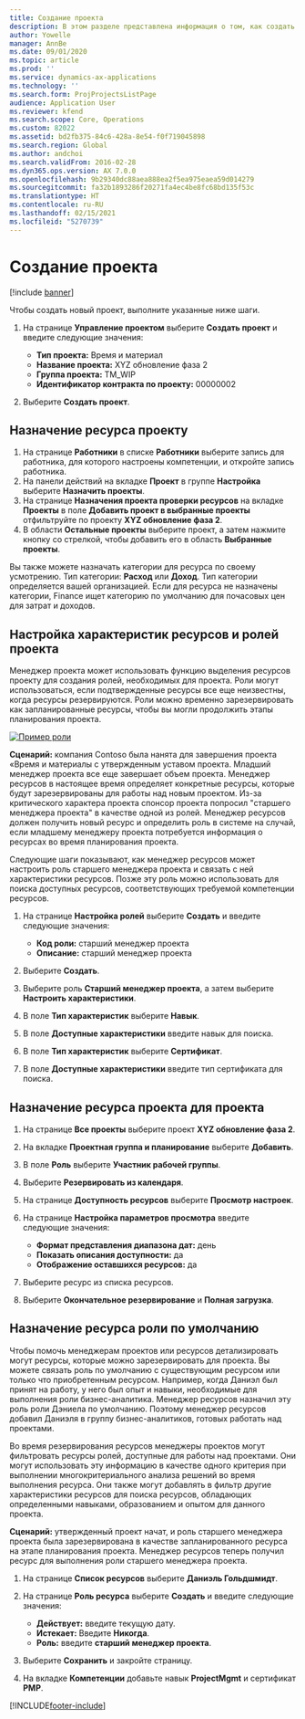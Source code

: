 ```yaml
---
title: Создание проекта
description: В этом разделе представлена информация о том, как создать новый проект.
author: Yowelle
manager: AnnBe
ms.date: 09/01/2020
ms.topic: article
ms.prod: ''
ms.service: dynamics-ax-applications
ms.technology: ''
ms.search.form: ProjProjectsListPage
audience: Application User
ms.reviewer: kfend
ms.search.scope: Core, Operations
ms.custom: 82022
ms.assetid: bd2fb375-84c6-428a-8e54-f0f719045898
ms.search.region: Global
ms.author: andchoi
ms.search.validFrom: 2016-02-28
ms.dyn365.ops.version: AX 7.0.0
ms.openlocfilehash: 9b29340dc88aea888ea2f5ea975eaea59d014279
ms.sourcegitcommit: fa32b1893286f20271fa4ec4be8fc68bd135f53c
ms.translationtype: HT
ms.contentlocale: ru-RU
ms.lasthandoff: 02/15/2021
ms.locfileid: "5270739"
---
```

# <a name="create-a-new-project"></a>Создание проекта

[!include [banner](../includes/banner.md)]

Чтобы создать новый проект, выполните указанные ниже шаги.

1. На странице **Управление проектом** выберите **Создать проект** и введите следующие значения:

    - **Тип проекта:** Время и материал
    - **Название проекта:** XYZ обновление фаза 2
    - **Группа проекта:** TM\_WIP
    - **Идентификатор контракта по проекту:** 00000002

2. Выберите **Создать проект**.

## <a name="assign-a-resource-to-a-project"></a>Назначение ресурса проекту

1. На странице **Работники** в списке **Работники** выберите запись для работника, для которого настроены компетенции, и откройте запись работника.
2. На панели действий на вкладке **Проект** в группе **Настройка** выберите **Назначить проекты**.
3. На странице **Назначения проекта проверки ресурсов** на вкладке **Проекты** в поле **Добавить проект в выбранные проекты** отфильтруйте по проекту **XYZ обновление фаза 2**.
4. В области **Остальные проекты** выберите проект, а затем нажмите кнопку со стрелкой, чтобы добавить его в область **Выбранные проекты**.

Вы также можете назначать категории для ресурса по своему усмотрению. Тип категории: **Расход** или **Доход**. Тип категории определяется вашей организацией. Если для ресурса не назначены категории, Finance ищет категорию по умолчанию для почасовых цен для затрат и доходов.

## <a name="set-up-project-resource-and-role-characteristics"></a>Настройка характеристик ресурсов и ролей проекта

Менеджер проекта может использовать функцию выделения ресурсов проекту для создания ролей, необходимых для проекта. Роли могут использоваться, если подтвержденные ресурсы все еще неизвестны, когда ресурсы резервируются. Роли можно временно зарезервировать как запланированные ресурсы, чтобы вы могли продолжить этапы планирования проекта.

[![Пример роли](./media/projectresourcing05.jpg)](./media/projectresourcing05.jpg) 

**Сценарий:** компания Contoso была нанята для завершения проекта «Время и материалы с утвержденным уставом проекта. Младший менеджер проекта все еще завершает объем проекта. Менеджер ресурсов в настоящее время определяет конкретные ресурсы, которые будут зарезервированы для работы над новым проектом. Из-за критического характера проекта спонсор проекта попросил "старшего менеджера проекта" в качестве одной из ролей. Менеджер ресурсов должен получить новый ресурс и определить роль в системе на случай, если младшему менеджеру проекта потребуется информация о ресурсах во время планирования проекта.

Следующие шаги показывают, как менеджер ресурсов может настроить роль старшего менеджера проекта и связать с ней характеристики ресурсов. Позже эту роль можно использовать для поиска доступных ресурсов, соответствующих требуемой компетенции ресурсов.

1. На странице **Настройка ролей** выберите **Создать** и введите следующие значения:

    - **Код роли:** старший менеджер проекта
    - **Описание:** старший менеджер проекта

2. Выберите **Создать**.
3. Выберите роль **Старший менеджер проекта**, а затем выберите **Настроить характеристики**.
4. В поле **Тип характеристик** выберите **Навык**.
5. В поле **Доступные характеристики** введите навык для поиска.
6. В поле **Тип характеристик** выберите **Сертификат**.
7. В поле **Доступные характеристики** введите тип сертификата для поиска.

## <a name="assign-a-project-resource-to-a-project"></a>Назначение ресурса проекта для проекта

1. На странице **Все проекты** выберите проект **XYZ обновление фаза 2**.
2. На вкладке **Проектная группа и планирование** выберите **Добавить**.
3. В поле **Роль** выберите **Участник рабочей группы**.
4. Выберите **Резервировать из календаря**.
5. На странице **Доступность ресурсов** выберите **Просмотр настроек**.
6. На странице **Настройка параметров просмотра** введите следующие значения:

    - **Формат представления диапазона дат:** день
    - **Показать описания доступности:** да
    - **Отображение оставшихся ресурсов:** да

7. Выберите ресурс из списка ресурсов.
8. Выберите **Окончательное резервирование** и **Полная загрузка**.

## <a name="assign-a-resource-to-a-default-role"></a>Назначение ресурса роли по умолчанию

Чтобы помочь менеджерам проектов или ресурсов детализировать могут ресурсы, которые можно зарезервировать для проекта. Вы можете связать роль по умолчанию с существующим ресурсом или только что приобретенным ресурсом. Например, когда Даниэл был принят на работу, у него был опыт и навыки, необходимые для выполнения роли бизнес-аналитика. Менеджер ресурсов назначил эту роль роли Дэниела по умолчанию. Поэтому менеджер ресурсов добавил Даниэля в группу бизнес-аналитиков, готовых работать над проектами.

Во время резервирования ресурсов менеджеры проектов могут фильтровать ресурсы ролей, доступные для работы над проектами. Они могут использовать эту информацию в качестве одного критерия при выполнении многокритериального анализа решений во время выполнения ресурса. Они также могут добавлять в фильтр другие характеристики ресурсов для поиска ресурсов, обладающих определенными навыками, образованием и опытом для данного проекта.

**Сценарий:** утвержденный проект начат, и роль старшего менеджера проекта была зарезервирована в качестве запланированного ресурса на этапе планирования проекта. Менеджер ресурсов теперь получил ресурс для выполнения роли старшего менеджера проекта.

1. На странице **Список ресурсов** выберите **Даниэль Гольдшмидт**.
2. На странице **Роль ресурса** выберите **Создать** и введите следующие значения:

    - **Действует:** введите текущую дату.
    - **Истекает:** Введите **Никогда**.
    - **Роль:** введите **старший менеджер проекта**.

3. Выберите **Сохранить** и закройте страницу.
4. На вкладке **Компетенции** добавьте навык **ProjectMgmt** и сертификат **PMP**.


[!INCLUDE[footer-include](../includes/footer-banner.md)]